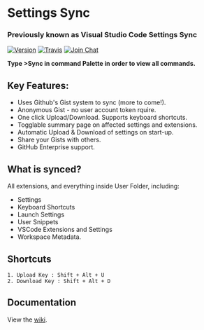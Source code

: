 # Settings Sync

### Previously known as Visual Studio Code Settings Sync

[![Version](https://vsmarketplacebadge.apphb.com/version/Shan.code-settings-sync.svg)](https://marketplace.visualstudio.com/items?itemName=Shan.code-settings-sync) [![Travis](https://img.shields.io/travis/rust-lang/rust.svg)](https://marketplace.visualstudio.com/items?itemName=Shan.code-settings-sync) [![Join Chat](https://badges.gitter.im/Join%20Chat.svg)](https://gitter.im/code-settings-sync)



**Type >Sync in command Palette in order to view all commands.**

## Key Features:

- Uses Github's Gist system to sync (more to come!).
- Anonymous Gist - no user account token rquire.
- One click Upload/Download. Supports keyboard shortcuts.
- Togglable summary page on affected settings and extensions.
- Automatic Upload & Download of settings on start-up.
- Share your Gists with others.
- GitHub Enterprise support.


## What is synced?
All extensions, and everything inside User Folder, including:
- Settings
- Keyboard Shortcuts
- Launch Settings
- User Snippets
- VSCode Extensions and Settings
- Workspace Metadata.

## Shortcuts
```
1. Upload Key : Shift + Alt + U
2. Download Key : Shift + Alt + D
```

## Documentation
View the [wiki](https://github.com/shanalikhan/code-settings-sync/wiki).
